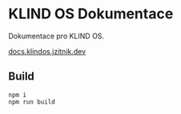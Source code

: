 # KLIND OS Dokumentace

Dokumentace pro KLIND OS.

[docs.klindos.jzitnik.dev](https://docs.klindos.jzitnik.dev)

## Build

```
npm i
npm run build
```
